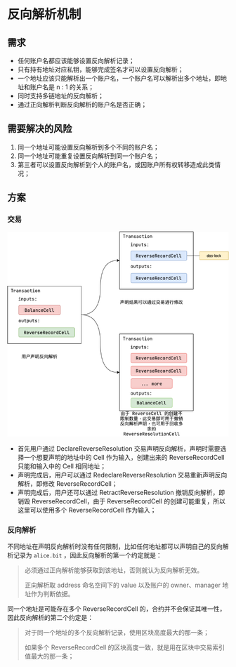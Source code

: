# 反向解析机制


## 需求

- 任何账户名都应该能够设置反向解析记录；
- 只有持有地址对应私钥，能够完成签名才可以设置反向解析；
- 一个地址应该只能解析出一个账户名，一个账户名可以解析出多个地址，即地址和账户名是 n : 1 的关系；
- 同时支持多链地址的反向解析；
- 通过正向解析判断反向解析的账户名是否正确；

## 需要解决的风险

1. 同一个地址可能设置反向解析到多个不同的账户名；
2. 同一个地址可能重复设置反向解析到同一个账户名；
3. 第三者可以设置反向解析到个人的账户名，或因账户所有权转移造成此类情况；

## 方案

### 交易

![reverse-resolution](reverse-resolution.png)

- 首先用户通过 DeclareReverseResolution 交易声明反向解析，声明时需要选择一个想要声明的地址中的 Cell 作为输入，创建出来的 ReverseRecordCell 只能和输入中的 Cell 相同地址；
- 声明完成后，用户可以通过 RedeclareReverseResolution 交易重新声明反向解析，即修改 ReverseRecordCell；
- 声明完成后，用户还可以通过 RetractReverseResolution 撤销反向解析，即销毁 ReverseRecordCell，由于 ReverseRecordCell 的创建可能重复，所以这里可以使用多个 ReverseRecordCell 作为输入；

### 反向解析

不同地址在声明反向解析时没有任何限制，比如任何地址都可以声明自己的反向解析记录为 `alice.bit` ，因此反向解析的第一个约定就是：

> 必须通过正向解析能够获取到该地址，否则就认为反向解析无效。
>
> 正向解析取 address 命名空间下的 value 以及账户的 owner、manager 地址作为判断依据。

同一个地址是可能存在多个 ReverseRecordCell 的，合约并不会保证其唯一性，因此反向解析的第二个约定是：

>对于同一个地址的多个反向解析记录，使用区块高度最大的那一条；
>
>如果多个 ReverseRecordCell 的区块高度一致，就是用在区块中交易索引值最大的那一条；



